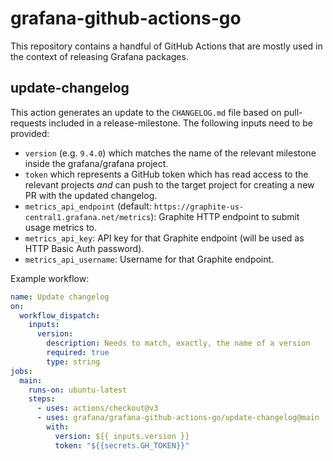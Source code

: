 # grafana-github-actions-go

This repository contains a handful of GitHub Actions that are mostly used in the context of releasing Grafana packages.

## update-changelog

This action generates an update to the `CHANGELOG.md` file based on pull-requests included in a release-milestone.
The following inputs need to be provided:

- `version` (e.g. `9.4.0`) which matches the name of the relevant milestone inside the grafana/grafana project.
- `token` which represents a GitHub token which has read access to the relevant projects *and* can push to the target project for creating a new PR with the updated changelog.
- `metrics_api_endpoint` (default: `https://graphite-us-central1.grafana.net/metrics`): Graphite HTTP endpoint to submit usage metrics to.
- `metrics_api_key`: API key for that Graphite endpoint (will be used as HTTP Basic Auth password).
- `metrics_api_username`: Username for that Graphite endpoint.

Example workflow:

```yaml
name: Update changelog
on:
  workflow_dispatch:
    inputs:
      version:
        description: Needs to match, exactly, the name of a version
        required: true
        type: string
jobs:
  main:
    runs-on: ubuntu-latest
    steps:
      - uses: actions/checkout@v3
      - uses: grafana/grafana-github-actions-go/update-changelog@main
        with:
          version: ${{ inputs.version }}
          token: "${{secrets.GH_TOKEN}}"
```
